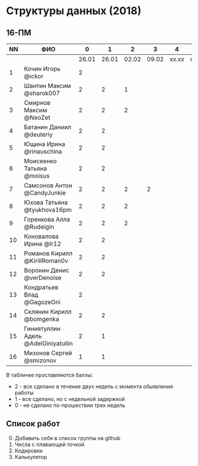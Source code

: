 # Структуры данных (2018)
## 16-ПМ

| NN  | ФИО                                 | 0     | 1     | 2     | 3     | 4     | 5     | Exam  |
| --- | ----------------------------------- | ----- | ----- | ----- | ----- | ----- | ----- | ----- |
|     |                                     | 26.01 | 26.01 | 02.02 | 09.02 | xx.xx | xx.xx |       |
| 1   | Кочин Игорь @ickor                  | 2     |       |       |       |       |       |       |
| 2   | Шантин Максим @sharok007            | 2     | 2     | 1     |       |       |       |       |
| 3   | Смирнов Максим @NeoZet              | 2     | 2     | 2     |       |       |       |       |
| 4   | Батанин Даниил  @deuteriy           | 2     | 2     |       |       |       |       |       |
| 5   | Ющина Ирина  @rinauschina           | 2     | 2     |       |       |       |       |       |
| 6   | Моисеенко Татьяна @moisus           | 2     | 2     |       |       |       |       |       |
| 7   | Самсонов Антон @CandyJunkie         | 2     | 2     | 2     | 2     |       |       |       |
| 8   | Юхова Татьяна @tyukhova16pm         | 2     | 2     | 2     |       |       |       |       |
| 9   | Горенкова Алла  @Rudeigin           | 2     | 2     | 2     |       |       |       |       |
| 10  | Коновалова Ирина @Ir12              | 2     | 2     |       |       |       |       |       |
| 11  | Романов Кирилл @KirillRoman0v       | 2     | 2     |       |       |       |       |       |
| 12  | Воронин Денис @verDenoise           | 2     | 2     |       |       |       |       |       |
| 13  | Кондратьев Влад @GagozeOni          | 2     |       |       |       |       |       |       |
| 14  | Склянин Кирилл @bomgenka            | 2     | 2     |       |       |       |       |       |
| 15  | Гиниятуллин Адель @AdelGiniyatullin | 2     | 1     |       |       |       |       |       |
| 16  | Мизонов Сергей @smizonov            | 1     | 1     |       |       |       |       |       |

В табличке проставляются баллы:
- 2 - все сделано в течение двух недель с момента обьявления работы
- 1 - все сделано, но с недельной задержкой
- 0 - не сделано по-прошествии трех недель

## Список работ
0. Добавить себя в список группы на github
1. Числа с плавающей точкой
2. Кодировки
3. Калькулятор
